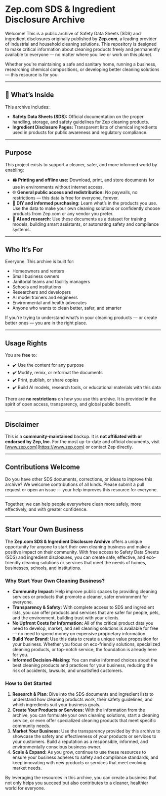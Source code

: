 # Zep.com SDS & Ingredient Disclosure Archive

Welcome! This is a public archive of Safety Data Sheets (SDS) and ingredient disclosures originally published by **Zep.com**, a leading provider of industrial and household cleaning solutions. This repository is designed to make critical information about cleaning products freely and permanently available to everyone — no matter where you live or work on this planet.

Whether you're maintaining a safe and sanitary home, running a business, researching chemical compositions, or developing better cleaning solutions — this resource is for you.

---

## 🧽 What’s Inside

This archive includes:

- **Safety Data Sheets (SDS):** Official documentation on the proper handling, storage, and safety guidelines for Zep cleaning products.
- **Ingredient Disclosure Pages:** Transparent lists of chemical ingredients used in products for public awareness and regulatory compliance.

---

## Purpose

This project exists to support a cleaner, safer, and more informed world by enabling:

- 🖨️ **Printing and offline use:** Download, print, and store documents for use in environments without internet access.
- 🌐 **General public access and redistribution:** No paywalls, no restrictions — this data is free for everyone, forever.
- 🧼 **DIY and informed purchasing:** Learn what’s in the products you use. Use the data to make your own cleaning solutions or confidently choose products from Zep.com or any vendor you prefer.
- 🧠 **AI and research:** Use these documents as a dataset for training models, building smart assistants, or automating safety and compliance systems.

---

## Who It’s For

Everyone. This archive is built for:

- Homeowners and renters
- Small business owners
- Janitorial teams and facility managers
- Schools and institutions
- Researchers and developers
- AI model trainers and engineers
- Environmental and health advocates
- Anyone who wants to clean better, safer, and smarter

If you're trying to understand what’s in your cleaning products — or create better ones — you are in the right place.

---

## Usage Rights

You are **free** to:

- ✔️ Use the content for any purpose
- ✔️ Modify, remix, or reformat the documents
- ✔️ Print, publish, or share copies
- ✔️ Build AI models, research tools, or educational materials with this data

There are **no restrictions** on how you use this archive. It is provided in the spirit of open access, transparency, and global public benefit.

---

## Disclaimer

This is a **community-maintained** backup. It is **not affiliated with or endorsed by Zep, Inc.** For the most up-to-date and official documents, visit [www.zep.com](https://www.zep.com) or contact Zep directly.

---

## Contributions Welcome

Do you have other SDS documents, corrections, or ideas to improve this archive? We welcome contributions of all kinds. Please submit a pull request or open an issue — your help improves this resource for everyone.

---

Together, we can help people everywhere clean more safely, more effectively, and with greater confidence.

---

## Start Your Own Business

The **Zep.com SDS & Ingredient Disclosure Archive** offers a unique opportunity for anyone to start their own cleaning business and make a positive impact on their community. With free access to Safety Data Sheets (SDS) and ingredient disclosures, you can create safe, effective, and eco-friendly cleaning solutions or services that meet the needs of homes, businesses, schools, and institutions.

### Why Start Your Own Cleaning Business?

- **Community Impact:** Help improve public spaces by providing cleaning services or products that promote a cleaner, safer environment for everyone.
- **Transparency & Safety:** With complete access to SDS and ingredient lists, you can offer products and services that are safer for people, pets, and the environment, building trust with your clients.
- **No Upfront Costs for Information:** All of the critical product data you need to develop, market, and sell cleaning solutions is available for free — no need to spend money on expensive proprietary information.
- **Build Your Brand:** Use this data to create a unique value proposition for your business. Whether you focus on eco-friendly solutions, specialized cleaning products, or top-notch service, the foundation is already here for you.
- **Informed Decision-Making:** You can make informed choices about the best cleaning products and practices for your business, reducing the risk of accidents, lawsuits, and unsatisfied customers.

### How to Get Started

1. **Research & Plan:** Dive into the SDS documents and ingredient lists to understand how cleaning products work, their safety guidelines, and which ingredients suit your business goals.
2. **Create Your Products or Services:** With the information from the archive, you can formulate your own cleaning solutions, start a cleaning service, or even offer specialized cleaning products that meet specific community needs.
3. **Market Your Business:** Use the transparency provided by this archive to showcase the safety and effectiveness of your products or services to your customers. Build a reputation as a responsible, informed, and environmentally conscious business owner.
4. **Scale & Expand:** As you grow, continue to use these resources to ensure your business adheres to safety and compliance standards, and keep innovating with new products or services that meet evolving market needs.

By leveraging the resources in this archive, you can create a business that not only helps you succeed but also contributes to a cleaner, healthier world for everyone.
